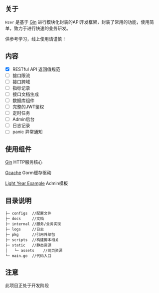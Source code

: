 ## 关于

`Hzer` 是基于 [Gin](https://github.com/gin-gonic/gin) 进行模块化封装的API开发框架，封装了常用的功能，使用简单，致力于进行快速的业务研发。

供参考学习，线上使用请谨慎！

## 内容

* [x] RESTful API 返回值规范
* [ ] 接口限流
* [ ] 接口跨域
* [ ] 指标记录
* [ ] 接口文档生成
* [ ] 数据库组件
* [ ] 完整的JWT鉴权
* [ ] 定时任务
* [ ] Admin后台
* [ ] 日志记录
* [ ] panic 异常通知

## 使用组件

[Gin](https://github.com/gin-gonic/gin) HTTP服务核心

[Gcache](https://github.com/8treenet/gcache) Gorm缓存驱动

[Light Year Example](https://gitee.com/yinqi/Light-Year-Admin-Template-v4) Admin模板

## 目录说明

```
├─ configs  //配置文件
├─ docs     //文档
├─ internal //服务/业务实现
├─ logs     //日志
├─ pkg      //引用外部包
├─ scripts  //构建脚本相关
├─ static   //静态资源
│   └─ assets    //网页资源
└─ main.go  //代码入口
```

## 注意

此项目正处于开发阶段

